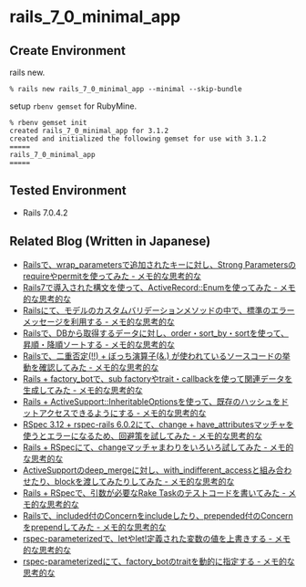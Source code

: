 
# rails_7_0_minimal_app

## Create Environment

rails new.

```
% rails new rails_7_0_minimal_app --minimal --skip-bundle
```

setup `rbenv gemset` for RubyMine.

```
% rbenv gemset init
created rails_7_0_minimal_app for 3.1.2
created and initialized the following gemset for use with 3.1.2
=====
rails_7_0_minimal_app
=====
```

## Tested Environment

- Rails 7.0.4.2


## Related Blog (Written in Japanese)

- [Railsで、wrap_parametersで追加されたキーに対し、Strong Parametersのrequireやpermitを使ってみた - メモ的な思考的な](https://thinkami.hatenablog.com/entry/2022/05/24/234536)
- [Rails7で導入された構文を使って、ActiveRecord::Enumを使ってみた - メモ的な思考的な](https://thinkami.hatenablog.com/entry/2022/06/17/000042)
- [Railsにて、モデルのカスタムバリデーションメソッドの中で、標準のエラーメッセージを利用する - メモ的な思考的な](https://thinkami.hatenablog.com/entry/2023/01/12/213848)
- [Railsで、DBから取得するデータに対し、order・sort_by・sortを使って、昇順・降順ソートする - メモ的な思考的な](https://thinkami.hatenablog.com/entry/2023/02/19/222340)
- [Railsで、二重否定(!!) + ぼっち演算子(&.) が使われているソースコードの挙動を確認してみた - メモ的な思考的な](https://thinkami.hatenablog.com/entry/2023/02/24/230107)
- [Rails + factory_botで、sub factoryやtrait・callbackを使って関連データを生成してみた - メモ的な思考的な](https://thinkami.hatenablog.com/entry/2023/03/02/231008)
- [Rails + ActiveSupport::InheritableOptionsを使って、既存のハッシュをドットアクセスできるようにする - メモ的な思考的な](https://thinkami.hatenablog.com/entry/2023/04/23/231402)
- [RSpec 3.12 + rspec-rails 6.0.2にて、change + have_attributesマッチャを使うとエラーになるため、回避策を試してみた - メモ的な思考的な](https://thinkami.hatenablog.com/entry/2023/05/04/223930)
- [Rails + RSpecにて、changeマッチャまわりをいろいろ試してみた - メモ的な思考的な](https://thinkami.hatenablog.com/entry/2023/05/05/233348)
- [ActiveSupportのdeep_mergeに対し、with_indifferent_accessと組み合わせたり、blockを渡してみたりしてみた - メモ的な思考的な](https://thinkami.hatenablog.com/entry/2023/05/06/231813)
- [Rails + RSpecで、引数が必要なRake Taskのテストコードを書いてみた - メモ的な思考的な](https://thinkami.hatenablog.com/entry/2023/06/08/003326)
- [Railsで、included付のConcernをincludeしたり、prepended付のConcernをprependしてみた - メモ的な思考的な](https://thinkami.hatenablog.com/entry/2023/06/12/215910)
- [rspec-parameterizedで、letやlet!定義された変数の値を上書きする - メモ的な思考的な](https://thinkami.hatenablog.com/entry/2023/10/04/201001)
- [rspec-parameterizedにて、factory_botのtraitを動的に指定する - メモ的な思考的な](https://thinkami.hatenablog.com/entry/2023/10/05/221931)